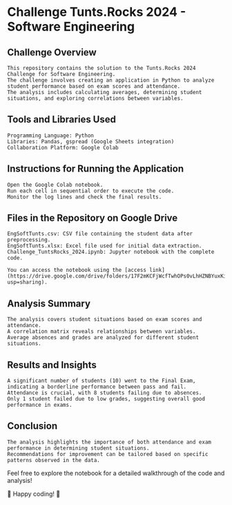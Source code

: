 # Challenge Tunts.Rocks 2024 - Software Engineering

## Challenge Overview

    This repository contains the solution to the Tunts.Rocks 2024 Challenge for Software Engineering. 
    The challenge involves creating an application in Python to analyze student performance based on exam scores and attendance.
    The analysis includes calculating averages, determining student situations, and exploring correlations between variables.

## Tools and Libraries Used

    Programming Language: Python
    Libraries: Pandas, gspread (Google Sheets integration)
    Collaboration Platform: Google Colab

## Instructions for Running the Application

    Open the Google Colab notebook.
    Run each cell in sequential order to execute the code.
    Monitor the log lines and check the final results.

## Files in the Repository on Google Drive

    EngSoftTunts.csv: CSV file containing the student data after preprocessing.
    EngSoftTunts.xlsx: Excel file used for initial data extraction.
    Challenge_TuntsRocks_2024.ipynb: Jupyter notebook with the complete code.

    You can access the notebook using the [access link](https://drive.google.com/drive/folders/17F2mKCFjWcfTwhOPs0vLhHZNBYuxKiF1?usp=sharing).

    
## Analysis Summary

    The analysis covers student situations based on exam scores and attendance.
    A correlation matrix reveals relationships between variables.
    Average absences and grades are analyzed for different student situations.
    
## Results and Insights

    A significant number of students (10) went to the Final Exam, indicating a borderline performance between pass and fail.
    Attendance is crucial, with 8 students failing due to absences.
    Only 1 student failed due to low grades, suggesting overall good performance in exams.
    
## Conclusion

    The analysis highlights the importance of both attendance and exam performance in determining student situations.        
    Recommendations for improvement can be tailored based on specific patterns observed in the data.

Feel free to explore the notebook for a detailed walkthrough of the code and analysis!

🚀 Happy coding! 🚀
